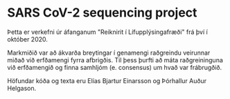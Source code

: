 # SARS CoV-2 sequencing project

Þetta er verkefni úr áfanganum "Reiknirit í Lífupplýsingafræði" frá því í október 2020. 

Markmiðið var að ákvarða breytingar í genamengi raðgreindu veirunnar miðað við erfðamengi fyrra afbrigðis. Til þess þurfti að máta raðgreininguna við erfðamengið og finna samhljóm (e. consensus) um hvað var frábrugðið.

Höfundar kóða og texta eru Elías Bjartur Einarsson og Þórhallur Auður Helgason.
